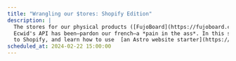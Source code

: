 ```yaml
---
title: "Wrangling our $tores: Shopify Edition"
description: |
  The stores for our physical products ([FujoBoard](https://fujoboard.com/), [Merch](https://store.bobaboard.com/)) are currently managed through [Ecwid](https://www.ecwid.com/)! Unfortunately,
  Ecwid's API has been–pardon our french–a *pain in the ass*. In this stream, we'll begin moving
  to Shopify, and learn how to use  [an Astro website starter](https://astro.build/themes/details/astro-shopify/)!
scheduled_at: 2024-02-22 15:00:00
---
```

